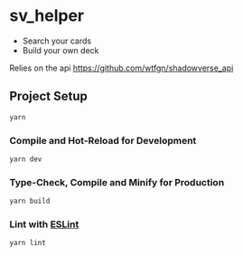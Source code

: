 # sv_helper
- Search your cards
- Build your own deck

Relies on the api https://github.com/wtfgn/shadowverse_api
## Project Setup

```sh
yarn
```

### Compile and Hot-Reload for Development

```sh
yarn dev
```

### Type-Check, Compile and Minify for Production

```sh
yarn build
```

### Lint with [ESLint](https://eslint.org/)

```sh
yarn lint
```
